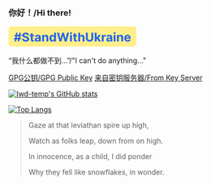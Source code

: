 ### 你好！/Hi there!

[![Stand With Ukraine](https://raw.githubusercontent.com/vshymanskyy/StandWithUkraine/main/badges/StandWithUkraine.svg)](https://stand-with-ukraine.pp.ua)

“我什么都做不到...”/"I can't do anything..."

[GPG公钥/GPG Public Key](lwd-temp_0xFDCB405A_public.asc) [来自密钥服务器/From Key Server](https://keyserver.ubuntu.com/pks/lookup?op=get&search=0xafce72de15a64a20f9e731bbc8d10d21fdcb405a)

[![lwd-temp's GitHub stats](https://github-readme-stats.vercel.app/api?username=lwd-temp&count_private=true&show_icons=true&locale=cn)](https://github.com/anuraghazra/github-readme-stats)

[![Top Langs](https://github-readme-stats.vercel.app/api/top-langs/?username=lwd-temp&langs_count=10&layout=compact&locale=cn)](https://github.com/anuraghazra/github-readme-stats)

> Gaze at that leviathan spire up high,
> 
> Watch as folks leap, down from on high.
> 
> In innocence, as a child, I did ponder
> 
> Why they fell like snowflakes, in wonder.
> 

<!-- 你看那通天的巨塔，每时每刻都有人往下跳。我小时候不懂，以为那是雪花。 -->
